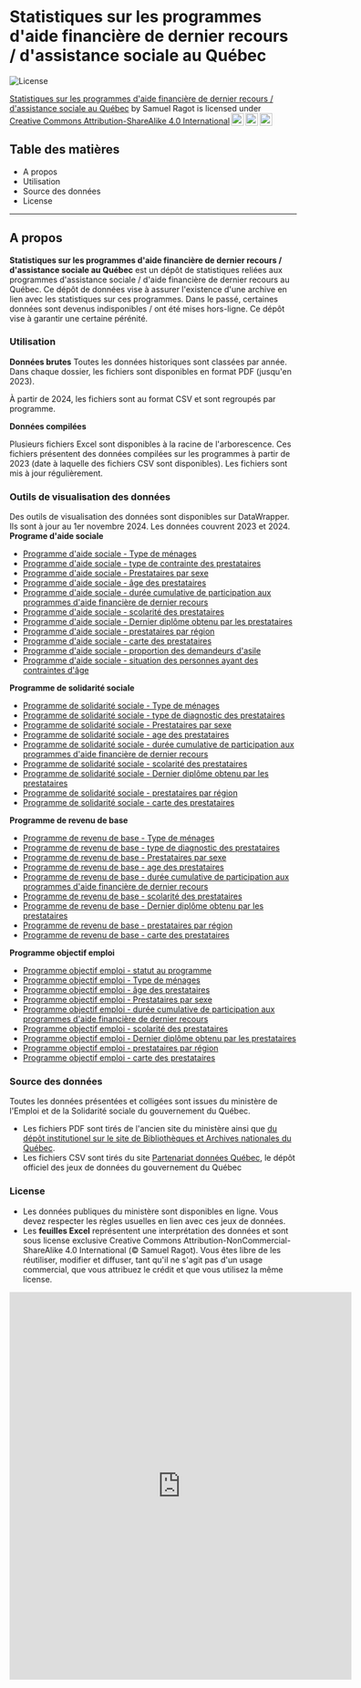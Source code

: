 # Statistiques sur les programmes d'aide financière de dernier recours / d'assistance sociale au Québec

![License](https://img.shields.io/badge/license-CC--BY--NC--SA--4.0-lightgrey)
 <p xmlns:cc="http://creativecommons.org/ns#" xmlns:dct="http://purl.org/dc/terms/"><a property="dct:title" rel="cc:attributionURL" href="https://github.com/sragot/stats-mtess">Statistiques sur les programmes d'aide financière de dernier recours / d'assistance sociale au Québec</a> by <span property="cc:attributionName">Samuel Ragot</span> is licensed under <a href="https://creativecommons.org/licenses/by-sa/4.0/?ref=chooser-v1" target="_blank" rel="license noopener noreferrer" style="display:inline-block;">Creative Commons Attribution-ShareAlike 4.0 International<img style="height:22px!important;margin-left:3px;vertical-align:text-bottom;" src="https://mirrors.creativecommons.org/presskit/icons/cc.svg?ref=chooser-v1" alt=""><img style="height:22px!important;margin-left:3px;vertical-align:text-bottom;" src="https://mirrors.creativecommons.org/presskit/icons/by.svg?ref=chooser-v1" alt=""><img style="height:22px!important;margin-left:3px;vertical-align:text-bottom;" src="https://mirrors.creativecommons.org/presskit/icons/sa.svg?ref=chooser-v1" alt=""></a></p> 
 
## Table des matières
- A propos
- Utilisation
- Source des données
- License

---

## A propos
**Statistiques sur les programmes d'aide financière de dernier recours / d'assistance sociale au Québec** est un dépôt de statistiques reliées aux programmes d'assistance sociale / d'aide financière de dernier recours au Québec. Ce dépôt de données vise à assurer l'existence d'une archive en lien avec les statistiques sur ces programmes.
Dans le passé, certaines données sont devenus indisponibles / ont été mises hors-ligne. Ce dépôt vise à garantir une certaine pérénité. 

### Utilisation

**Données brutes**
Toutes les données historiques sont classées par année. Dans chaque dossier, les fichiers sont disponibles en format PDF (jusqu'en 2023). 

À partir de 2024, les fichiers sont au format CSV et sont regroupés par programme. 

**Données compilées**

Plusieurs fichiers Excel sont disponibles à la racine de l'arborescence. Ces fichiers présentent des données compilées sur les programmes à partir de 2023 (date à laquelle des fichiers CSV sont disponibles). Les fichiers sont mis à jour régulièrement.

### Outils de visualisation des données

Des outils de visualisation des données sont disponibles sur DataWrapper. Ils sont à jour au 1er novembre 2024. Les données couvrent 2023 et 2024.
**Programe d'aide sociale**
- [Programme d'aide sociale - Type de ménages](https://www.datawrapper.de/_/pbobW/)
- [Programme d'aide sociale - type de contrainte des prestataires](https://www.datawrapper.de/_/xR6Eo/)
- [Programme d'aide sociale - Prestataires par sexe](https://www.datawrapper.de/_/myFQO/)
- [Programme d'aide sociale - âge des prestataires](https://www.datawrapper.de/_/RNLXT/)
- [Programme d'aide sociale - durée cumulative de participation aux programmes d'aide financière de dernier recours](https://www.datawrapper.de/_/uwK4S/)
- [Programme d'aide sociale - scolarité des prestataires](https://www.datawrapper.de/_/Ll349/)
- [Programme d'aide sociale - Dernier diplôme obtenu par les prestataires](https://www.datawrapper.de/_/wUHUA/)
- [Programme d'aide sociale - prestataires par région](https://www.datawrapper.de/_/gVpWB/)
- [Programme d'aide sociale - carte des prestataires](https://www.datawrapper.de/_/bl9wo/)
- [Programme d'aide sociale - proportion des demandeurs d'asile](https://www.datawrapper.de/_/d356F/)
- [Programme d'aide sociale - situation des personnes ayant des contraintes d'âge](https://www.datawrapper.de/_/X7Iaf/)

**Programme de solidarité sociale**
- [Programme de solidarité sociale - Type de ménages](https://www.datawrapper.de/_/mR2j2/)
- [Programme de solidarité sociale - type de diagnostic des prestataires](https://www.datawrapper.de/_/I7ar8/)
- [Programme de solidarité sociale - Prestataires par sexe](https://www.datawrapper.de/_/mbwJy/)
- [Programme de solidarité sociale - age des prestataires](https://www.datawrapper.de/_/NDloy/)
- [Programme de solidarité sociale - durée cumulative de participation aux programmes d'aide financière de dernier recours](https://www.datawrapper.de/_/QQBap/)
- [Programme de solidarité sociale - scolarité des prestataires](https://www.datawrapper.de/_/tYdCO/)
- [Programme de solidarité sociale - Dernier diplôme obtenu par les prestataires](https://www.datawrapper.de/_/u6FMH)
- [Programme de solidarité sociale - prestataires par région](https://www.datawrapper.de/_/OyjvM/)
- [Programme de solidarité sociale - carte des prestataires](https://www.datawrapper.de/_/M53lu/)

**Programme de revenu de base**
- [Programme de revenu de base - Type de ménages](https://www.datawrapper.de/_/7rppV/)
- [Programme de revenu de base - type de diagnostic des prestataires](https://www.datawrapper.de/_/Qgzqm/)
- [Programme de revenu de base - Prestataires par sexe](https://www.datawrapper.de/_/vidpK/)
- [Programme de revenu de base - age des prestataires](https://www.datawrapper.de/_/aZojD/)
- [Programme de revenu de base - durée cumulative de participation aux programmes d'aide financière de dernier recours](https://www.datawrapper.de/_/uqWr6/)
- [Programme de revenu de base - scolarité des prestataires](https://www.datawrapper.de/_/EVnZ6/)
- [Programme de revenu de base - Dernier diplôme obtenu par les prestataires](https://www.datawrapper.de/_/sFpRY/)
- [Programme de revenu de base - prestataires par région](https://www.datawrapper.de/_/1ZwQH/)
- [Programme de revenu de base - carte des prestataires](https://www.datawrapper.de/_/p8aEP/)

**Programme objectif emploi**

- [Programme objectif emploi - statut au programme](https://www.datawrapper.de/_/crlgT/)
- [Programme objectif emploi - Type de ménages](https://www.datawrapper.de/_/sBl2X/)
- [Programme objectif emploi - âge des prestataires](https://www.datawrapper.de/_/t84au/)
- [Programme objectif emploi - Prestataires par sexe](https://www.datawrapper.de/_/VMzyP/)
- [Programme objectif emploi - durée cumulative de participation aux programmes d'aide financière de dernier recours](https://www.datawrapper.de/_/GaOKn/)
- [Programme objectif emploi - scolarité des prestataires](https://www.datawrapper.de/_/1p3TO/)
- [Programme objectif emploi - Dernier diplôme obtenu par les prestataires](https://www.datawrapper.de/_/dlUrg/)
- [Programme objectif emploi - prestataires par région](https://www.datawrapper.de/_/to6B7/)
- [Programme objectif emploi - carte des prestataires](https://www.datawrapper.de/_/2Frat/)

### Source des données

Toutes les données présentées et colligées sont issues du ministère de l'Emploi et de la Solidarité sociale du gouvernement du Québec. 
- Les fichiers PDF sont tirés de l'ancien site du ministère ainsi que [du dépôt institutionel sur le site de Bibliothèques et Archives nationales du Québec](https://numerique.banq.qc.ca/patrimoine/details/52327/35834).
- Les fichiers CSV sont tirés du site [Partenariat données Québec](https://www.donneesquebec.ca/recherche/organization/travail), le dépôt officiel des jeux de données du gouvernement du Québec

### License

- Les données publiques du ministère sont disponibles en ligne. Vous devez respecter les règles usuelles en lien avec ces jeux de données.
- Les **feuilles Excel** représentent une interprétation des données et sont sous license exclusive Creative Commons Attribution-NonCommercial-ShareAlike 4.0 International (© Samuel Ragot). Vous êtes libre de les réutiliser, modifier et diffuser, tant qu'il ne s'agit pas d'un usage commercial, que vous attribuez le crédit et que vous utilisez la même license.


<iframe title="Programme de solidarité sociale - type de diagnostic des prestataires" aria-label="Interactive area chart" id="datawrapper-chart-I7ar8" src="https://datawrapper.dwcdn.net/I7ar8/5/" scrolling="no" frameborder="0" style="border: none;" width="600" height="679" data-external="1"></iframe>
